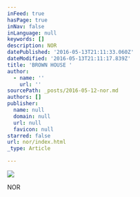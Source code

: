 ```yaml
---
inFeed: true
hasPage: true
inNav: false
inLanguage: null
keywords: []
description: NOR
datePublished: '2016-05-13T21:11:33.060Z'
dateModified: '2016-05-13T21:11:17.839Z'
title: 'BROWN HOUSE '
author:
  - name: ''
    url: ''
sourcePath: _posts/2016-05-12-nor.md
authors: []
publisher:
  name: null
  domain: null
  url: null
  favicon: null
starred: false
url: nor/index.html
_type: Article

---
```

![](https://the-grid-user-content.s3-us-west-2.amazonaws.com/4d8404b7-2423-4774-885f-cada8a0782d6.jpg)

NOR